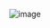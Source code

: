 ![image](https://user-images.githubusercontent.com/57319180/157009798-4722ce5b-c190-4075-873c-2ea32e5df0d3.png)
